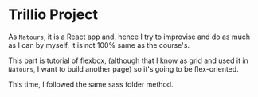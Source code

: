 # Trillio Project

As `Natours`, it is a React app and, hence I try to improvise and do as much as I can by myself, it is not 100% same as the course's.

This part is tutorial of flexbox, (although that I know as grid and used it in `Natours`, I want to build another page) so it's going to be flex-oriented.

This time, I followed the same sass folder method.
